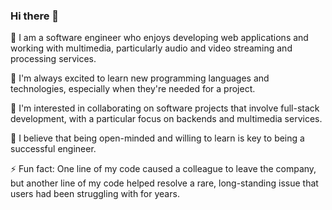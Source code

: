 ### Hi there 👋

🔭 I am a software engineer who enjoys developing web applications and working with multimedia, particularly audio and video streaming and processing services.

🌱 I'm always excited to learn new programming languages and technologies, especially when they're needed for a project.

👯  I'm interested in collaborating on software projects that involve full-stack development, with a particular focus on backends and multimedia services.

🌟 I believe that being open-minded and willing to learn is key to being a successful engineer.

⚡ Fun fact: One line of my code caused a colleague to leave the company, but another line of my code helped resolve a rare, long-standing issue that users had been struggling with for years.
